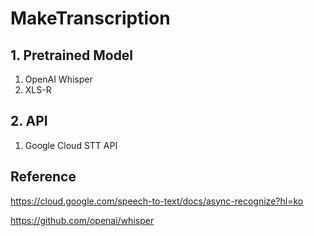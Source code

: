# MakeTranscription
## 1. Pretrained Model 
1. OpenAI Whisper  
2. XLS-R


## 2. API
1. Google Cloud STT API 


## Reference

https://cloud.google.com/speech-to-text/docs/async-recognize?hl=ko

https://github.com/openai/whisper

